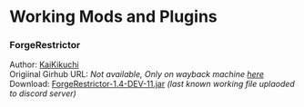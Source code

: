 # Working Mods and Plugins
    
### ForgeRestrictor
Author: [KaiKikuchi](https://github.com/KaiKikuchi) <br>
Origiinal Girhub URL: _Not available, Only on wayback machine [here](https://web.archive.org/web/20180611114227/https://github.com/KaiKikuchi/ForgeRestrictor)_ <br>
Download: [ForgeRestrictor-1.4-DEV-11.jar](https://cdn.discordapp.com/attachments/899002842847797258/899030688710418452/ForgeRestrictor-1.4-DEV-11.jar) _(last known working file uplaoded to discord server)_
